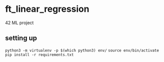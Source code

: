 # ft_linear_regression
42 ML project

## setting up
`python3 -m virtualenv -p $(which python3) env/`
`source env/bin/activate`
`pip install -r requirements.txt`
